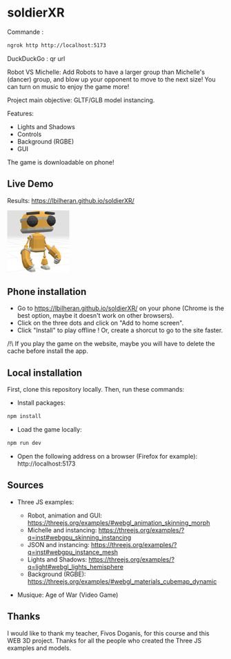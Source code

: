 # soldierXR

Commande :

```bash
ngrok http http://localhost:5173
```

DuckDuckGo : qr url

Robot VS Michelle:
Add Robots to have a larger group than Michelle's (dancer) group, and blow up your opponent to move to the next size!
You can turn on music to enjoy the game more!

Project main objective: GLTF/GLB model instancing.

Features:

- Lights and Shadows
- Controls
- Background (RGBE)
- GUI

The game is downloadable on phone!

## Live Demo

Results: https://lbilheran.github.io/soldierXR/

![Alt text](./public/assets/images/robot-144.png?raw=true "Result")

## Phone installation

- Go to https://lbilheran.github.io/soldierXR/ on your phone (Chrome is the best option, maybe it doesn't work on other browsers).
- Click on the three dots and click on "Add to home screen".
- Click "Install" to play offline ! Or, create a shorcut to go to the site faster.

/!\ If you play the game on the website, maybe you will have to delete the cache before install the app.

## Local installation

First, clone this repository locally.
Then, run these commands:

- Install packages:

```bash
npm install
```

- Load the game locally:

```bash
npm run dev
```

- Open the following address on a browser (Firefox for example): http://localhost:5173

## Sources

- Three JS examples:

  - Robot, animation and GUI: https://threejs.org/examples/#webgl_animation_skinning_morph
  - Michelle and instancing: https://threejs.org/examples/?q=inst#webgpu_skinning_instancing
  - JSON and instancing: https://threejs.org/examples/?q=inst#webgpu_instance_mesh
  - Lights and Shadows: https://threejs.org/examples/?q=light#webgl_lights_hemisphere
  - Background (RGBE): https://threejs.org/examples/#webgl_materials_cubemap_dynamic

- Musique: Age of War (Video Game)

## Thanks

I would like to thank my teacher, Fivos Doganis, for this course and this WEB 3D project.
Thanks for all the people who created the Three JS examples and models.
